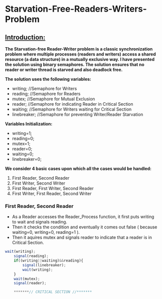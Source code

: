 # Starvation-Free-Readers-Writers-Problem

## [Introduction:](https://en.wikipedia.org/wiki/Readers%E2%80%93writers_problem)


__The Starvation-free Reader-Writer problem is a classic synchronization problem where multiple processes (readers and writers) access a shared resource (a data structure) in a mutually exclusive way. I have presented the solution using binary semaphores. The solution ensures that no reader or writer thread is starved and also deadlock free.__

__The solution uses the following variables:__

+ writing;  //Semaphore for Writers
+ reading;  //Semaphore for Readers
+ mutex;  //Semaphore for Mutual Exclusion
+ reader;  //Semaphore for indicating Reader in Critical Section
+ waiting;  //Semaphore for Writers waiting for Critical Section
+ linebreaker;  //Semaphore for preventing Writer/Reader Starvation


__Variables Initialization:__

+ writing=1; 
+ reading=0; 
+ mutex=1; 
+ reader=0; 
+ waiting=0; 
+ linebreaker=0; 

__We consider 4 basic cases upon which all the cases would be handled:__

1. First Reader, Second Reader
2. First Writer, Second Writer
3. First Reader, First Writer, Second Reader
4. First Writer, First Reader, Second Writer


### First Reader, Second Reader

+ As a Reader accesses the Reader_Process function, it first puts writing to wait and signals reading.
+ Then it checks the condition and eventually it comes out false ( because waiting=0, writing=0, reading=1 ).
+ Then it aquires mutex and signals reader to indicate that a reader is in Critical Section.

``` js
wait(writing);
    signal(reading);
    if((writing||waiting)&&reading){
        signal(linebreaker);
        wait(writing);
    }
    wait(mutex);
    signal(reader);

    *******// CRITICAL SECTION //*******

```


